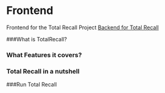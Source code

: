 # Frontend

Frontend for the Total Recall Project
[Backend for Total Recall](https://github.com/apoorva11029/Total-Recall) 

###What is TotalRecall?

### What Features it covers?

### Total Recall in a nutshell

###Run Total Recall


